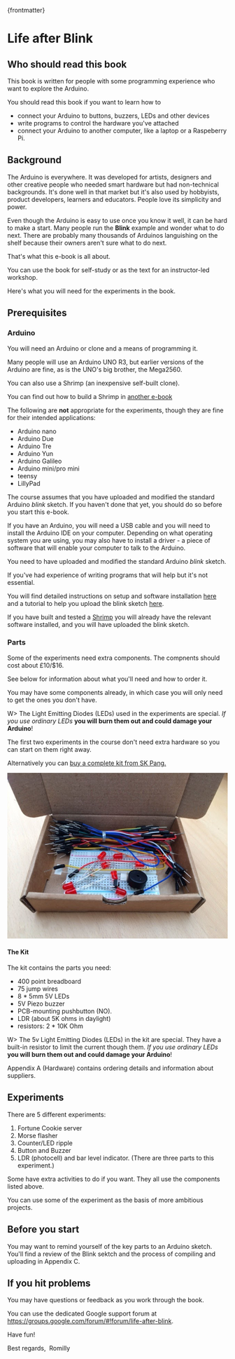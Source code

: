 

{frontmatter}

Life after Blink
================

Who should read this book
-------------------------

This book is written for people with some programming experience who want to explore the Arduino.

You should read this book if you want to learn how to

- connect your Arduino to buttons, buzzers, LEDs and other devices
- write programs to control the hardware you've attached
- connect your Arduino to another computer, like a laptop or a Raspeberry Pi.


Background
------------

The Arduino is everywhere. It was developed for artists, designers and other creative people who needed smart hardware
but had non-technical backgrounds. It's done well in that market but it's also used by hobbyists, product developers,
learners and educators. People love its simplicity and power.

Even though the Arduino is easy to use once you know it well, it can be hard to make a start. Many people run the
**Blink** example and wonder what to do next. There are probably many thousands of Arduinos languishing on the shelf
because their owners aren't sure what to do next.

That's what this e-book is all about.

You can use the book for self-study or as the text for an instructor-led workshop.

Here's what you will need for the experiments in the book.


Prerequisites
-------------

### Arduino

You will need an Arduino or clone and a means of programming it.

Many people will use an Arduino UNO R3, but earlier versions of the
Arduino are fine, as is the UNO's big brother, the Mega2560.

You can also use a Shrimp (an inexpensive self-built clone).

You can find out how to build a Shrimp in
[another e-book](https://leanpub.com/makingtheshrimp)

The following are **not** appropriate for the experiments, though they are
fine for their intended applications:

-   Arduino nano
-   Arduino Due
-   Arduino Tre
-   Arduino Yun
-   Arduino Galileo
-   Arduino mini/pro mini
-   teensy
-   LillyPad

The course assumes that you have uploaded and modified the standard
Arduino *blink* sketch. If you haven't done that yet, you should do so
before you start this e-book.

If you have an Arduino, you will need a USB cable and you will need to
install the Arduino IDE on your computer. Depending on what operating
system you are using, you may also have to install a driver - a piece of
software that will enable your computer to talk to the Arduino.

You need to have uploaded and modified the standard Arduino
*blink* sketch.

If you've had experience of writing programs that will help but it's not essential.

You will find detailed instructions on setup and software installation
[here](http://www.ladyada.net/learn/arduino/lesson0.html)  and a
tutorial to help you upload the blink sketch
[here](http://www.ladyada.net/learn/arduino/lesson1.html).

If you have built and tested a [Shrimp](http://shrimping.it/blog/blink/) you will already have the relevant software
installed, and you will have uploaded the blink sketch.

### Parts


Some of the experiments need extra components. The compnents should cost about £10/$16.

See below for information about what you'll need and how to order it.

You may have some components already, in which case you will only need to get the
ones you don't have.

W> The Light Emitting Diodes (LEDs) used in the experiments are special.
*If you use ordinary LEDs* **you will burn them out and could damage your Arduino**!

The first two experiments in the course don't need extra hardware so you can start on them right away.

Alternatively you can [buy a complete kit from SK
Pang.](http://skpang.co.uk/catalog/arduino-life-after-blink-kit-p-1341.html)

![Course Kit](images/ecourse-kit.JPG)

#### The Kit

The kit contains the parts you need:

-   400 point breadboard
-   75 jump wires
-   8 \* 5mm 5V LEDs
-   5V Piezo buzzer
-   PCB-mounting pushbutton (NO).
-   LDR (about 5K ohms in daylight)
-   resistors: 2 \* 10K Ohm

W> The 5v Light Emitting Diodes (LEDs) in the kit are special. They have a built-in resistor to limit the current though
them. *If you use ordinary LEDs* **you will burn them out and could damage your Arduino**!

Appendix A (Hardware) contains ordering details and information about suppliers.

Experiments
-----------

There are 5 different experiments:

1.  Fortune Cookie server
2.  Morse flasher
3.  Counter/LED ripple
4.  Button and Buzzer
5.  LDR (photocell) and bar level indicator. (There are three parts to this experiment.)

Some have extra activities to do if you want. They all
use the components listed above.

You can use some of the experiment as the basis of more ambitious projects.

## Before you start

You may want to remind yourself of the key parts to an Arduino sketch. You'll find a review of the Blink sektch and
the process of compiling and uploading in Appendix C.

If you hit problems
-------------------

You may have questions or feedback as you work through the book.

You can use the dedicated Google support forum at https://groups.google.com/forum/#!forum/life-after-blink.

Have fun!

Best regards,  Romilly
